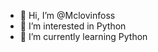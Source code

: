 - 👋 Hi, I’m @Mclovinfoss
- 👀 I’m interested in Python
- 🌱 I’m currently learning Python

<!---
Mclovinfoss/Mclovinfoss is a ✨ special ✨ repository because its `README.md` (this file) appears on your GitHub profile.
You can click the Preview link to take a look at your changes.
--->
